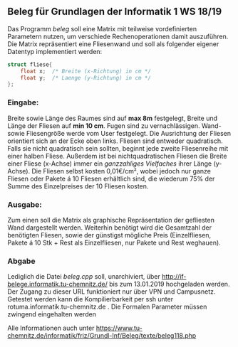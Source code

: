 ## Beleg für Grundlagen der Informatik 1 WS 18/19

Das Programm _beleg_ soll eine Matrix  mit teilweise vordefinierten Parametern nutzen, um verschiede Rechenoperationen damit auszuführen. Die Matrix repräsentiert eine Fliesenwand und soll als folgender eigener Datentyp implementiert werden:

```c++
struct fliese{
    float x;  /* Breite (x-Richtung) in cm */
    float y;  /* Laenge (y-Richtung) in cm */
};
```

### Eingabe:
Breite sowie Länge des Raumes sind auf __max 8m__ festgelegt, Breite und Länge der Fliesen auf __min 10 cm__. Fugen sind zu vernachlässigen. Wand- sowie Fliesengröße werde vom User festgelegt. Die Ausrichtung der Fliesen orientiert sich an der Ecke oben links. Fliesen sind entweder quadratisch. Falls sie nicht quadratisch sein sollten, beginnt jede zweite Fliesenreihe mit einer halben Fliese. Außerdem ist bei nichtquadratischen Fliesen die Breite einer Fliese (x-Achse) immer ein _ganzzahliges Vielfaches_ ihrer Länge (y-Achse).
Die Fliesen selbst kosten 0,01€/cm², wobei jedoch nur ganze Fliesen oder Pakete á 10 Fliesen erhältlich sind, die wiederum 75% der Summe des Einzelpreises der 10 Fliesen kosten.

### Ausgabe:
Zum einen soll die Matrix als graphische Repräsentation der gefliesten Wand dargestellt werden. Weiterhin benötigt wird die Gesamtzahl der benötigten Fliesen, sowie der günstigst mögliche Preis (Einzelfliesen, Pakete á 10 Stk + Rest als Einzelfliesen, nur Pakete und Rest weghauen).

### Abgabe
Lediglich die Datei _beleg.cpp_ soll, unarchiviert, über http://if-belege.informatik.tu-chemnitz.de/ bis zum 13.01.2019 hochgeladen werden. Der Zugang zu dieser URL funktioniert nur über VPN und Campusnetz. Getestet werden kann die Kompilierbarkeit per ssh unter rotuma.informatik.tu-chemnitz.de .
Die Formalen Parameter müssen zwingend eingehalten werden

Alle Informationen auch unter https://www.tu-chemnitz.de/informatik/friz/Grundl-Inf/Beleg/texte/beleg118.php